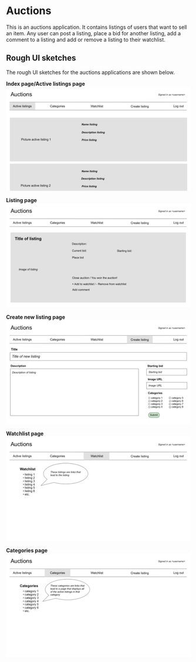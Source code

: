 # Auctions

This is an auctions application. It contains listings of users that want to sell an item. Any user can post a listing, 
place a bid for another listing, add a comment to a listing and add or remove a listing to their watchlist.


## Rough UI sketches

The rough UI sketches for the auctions applications are shown below.

**Index page/Active listings page**
![Index page/Active listings page](/UI_sketches/active_listings.png)

**Listing page**
![Listing page](/UI_sketches/listing.png)

**Create new listing page**
![Create new listing page](/UI_sketches/create_listing.png)

**Watchlist page**
![Watchlist page](/UI_sketches/watchlist.png)

**Categories page**
![Categories page](/UI_sketches/categories.png)